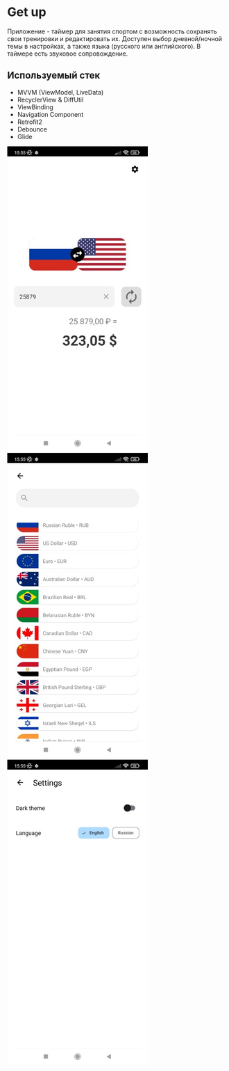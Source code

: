 # Get up
Приложение - таймер для занятия спортом с возможность сохранять свои тренировки и редактировать их.
Доступен выбор дневной/ночной темы в настройках, а также языка (русского или английского).
В таймере есть звуковое сопровождение.

## Используемый стек

+ MVVM (ViewModel, LiveData)  
+ RecyclerView & DiffUtil  
+ ViewBinding  
+ Navigation Component  
+ Retrofit2  
+ Debounce  
+ Glide

![Main screen](https://github.com/alexxk2/CurrencyConverter/blob/dev/app/src/main/res/drawable/example_main_screen3.jpg)
![Search screen](https://github.com/alexxk2/CurrencyConverter/blob/dev/app/src/main/res/drawable/example_search_currency3.jpg)
![Settings screen](https://github.com/alexxk2/CurrencyConverter/blob/dev/app/src/main/res/drawable/example_settings_english3.jpg)
